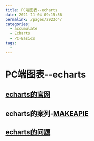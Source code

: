 ```yaml
---
title: PC端图表--echarts
date: 2021-11-04 09:15:56
permalink: /pages/2923c4/
categories:
  - accumulate
  - Echarts
  - PC-Basics
tags:
  - 
---
```

# PC端图表--echarts

## [echarts的官网](https://echarts.apache.org/zh/index.html)
## echarts的案列-[MAKEAPIE](https://www.makeapie.com/explore.html)
## [echarts的问题](/accumulate/Echarts/PC-Basics/echarts-problem.html)